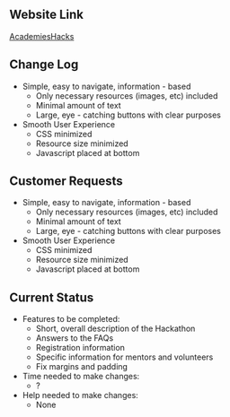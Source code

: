 ## Website Link
<a href="https://eshanama18.github.io/Hackathon/" target="_blank">AcademiesHacks</a>

## Change Log

-   Simple, easy to navigate, information - based
    -   Only necessary resources (images, etc) included
    -   Minimal amount of text
    -   Large, eye - catching buttons with clear purposes
-   Smooth User Experience
    -   CSS minimized
    -   Resource size minimized
    -   Javascript placed at bottom

## Customer Requests

- Simple, easy to navigate, information - based
    -  Only necessary resources (images, etc) included
    -   Minimal amount of text
    -   Large, eye - catching buttons with clear purposes
-   Smooth User Experience
    -   CSS minimized
    -   Resource size minimized
    -   Javascript placed at bottom

## Current Status

- Features to be completed:
    - Short, overall description of the Hackathon
    - Answers to the FAQs
    - Registration information
    - Specific information for mentors and volunteers
    - Fix margins and padding
- Time needed to make changes:
    - ?
- Help needed to make changes:
    - None
